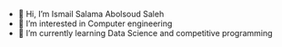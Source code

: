 - 👋 Hi, I’m Ismail Salama Abolsoud Saleh
- 👀 I’m interested in Computer engineering
- 🌱 I’m currently learning Data Science and competitive programming
